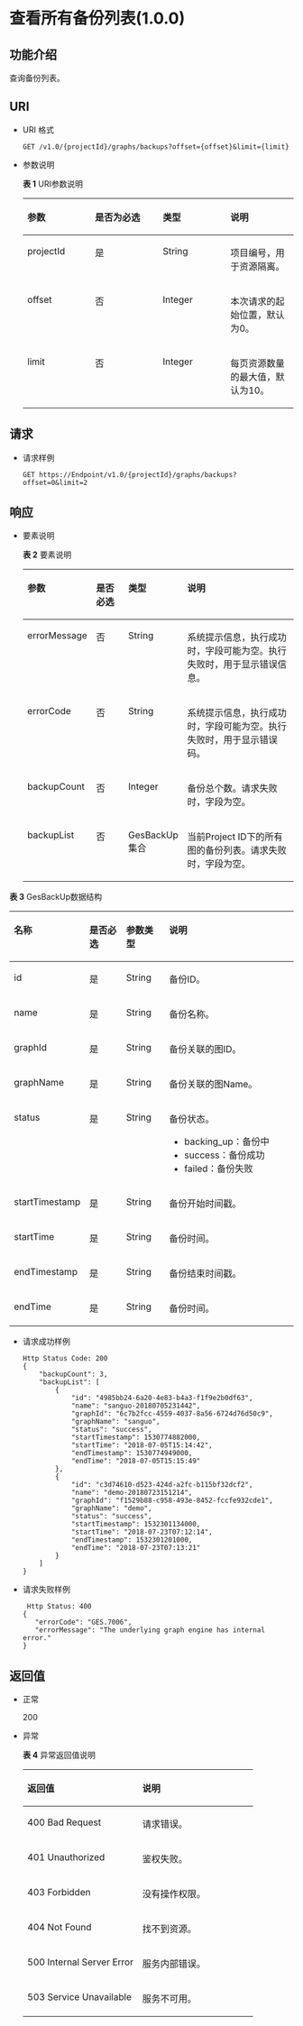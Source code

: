 # 查看所有备份列表\(1.0.0\)<a name="ges_03_0032"></a>

## 功能介绍<a name="section12977700"></a>

查询备份列表。

## URI<a name="section49690438"></a>

-   URI 格式

    ```
    GET /v1.0/{projectId}/graphs/backups?offset={offset}&limit={limit}
    ```

-   参数说明

    **表 1**  URI参数说明

    <a name="table45929424171252"></a>
    <table><thead align="left"><tr id="row24162990171252"><th class="cellrowborder" valign="top" width="25%" id="mcps1.2.5.1.1"><p id="p1558991017131"><a name="p1558991017131"></a><a name="p1558991017131"></a>参数</p>
    </th>
    <th class="cellrowborder" valign="top" width="25%" id="mcps1.2.5.1.2"><p id="p5482317517131"><a name="p5482317517131"></a><a name="p5482317517131"></a>是否为必选</p>
    </th>
    <th class="cellrowborder" valign="top" width="25%" id="mcps1.2.5.1.3"><p id="p1149222217131"><a name="p1149222217131"></a><a name="p1149222217131"></a>类型</p>
    </th>
    <th class="cellrowborder" valign="top" width="25%" id="mcps1.2.5.1.4"><p id="p5845475217131"><a name="p5845475217131"></a><a name="p5845475217131"></a>说明</p>
    </th>
    </tr>
    </thead>
    <tbody><tr id="row13090892171252"><td class="cellrowborder" valign="top" width="25%" headers="mcps1.2.5.1.1 "><p id="p6158349917131"><a name="p6158349917131"></a><a name="p6158349917131"></a>projectId</p>
    </td>
    <td class="cellrowborder" valign="top" width="25%" headers="mcps1.2.5.1.2 "><p id="p2220752317131"><a name="p2220752317131"></a><a name="p2220752317131"></a>是</p>
    </td>
    <td class="cellrowborder" valign="top" width="25%" headers="mcps1.2.5.1.3 "><p id="p5397895217131"><a name="p5397895217131"></a><a name="p5397895217131"></a>String</p>
    </td>
    <td class="cellrowborder" valign="top" width="25%" headers="mcps1.2.5.1.4 "><p id="p1021897717131"><a name="p1021897717131"></a><a name="p1021897717131"></a>项目编号，用于资源隔离。</p>
    </td>
    </tr>
    <tr id="row12952117171252"><td class="cellrowborder" valign="top" width="25%" headers="mcps1.2.5.1.1 "><p id="p55067217131"><a name="p55067217131"></a><a name="p55067217131"></a>offset</p>
    </td>
    <td class="cellrowborder" valign="top" width="25%" headers="mcps1.2.5.1.2 "><p id="p4460444317131"><a name="p4460444317131"></a><a name="p4460444317131"></a>否</p>
    </td>
    <td class="cellrowborder" valign="top" width="25%" headers="mcps1.2.5.1.3 "><p id="p5619013517131"><a name="p5619013517131"></a><a name="p5619013517131"></a>Integer</p>
    </td>
    <td class="cellrowborder" valign="top" width="25%" headers="mcps1.2.5.1.4 "><p id="p5510708317131"><a name="p5510708317131"></a><a name="p5510708317131"></a>本次请求的起始位置，默认为0。</p>
    </td>
    </tr>
    <tr id="row44400793171252"><td class="cellrowborder" valign="top" width="25%" headers="mcps1.2.5.1.1 "><p id="p4196346217131"><a name="p4196346217131"></a><a name="p4196346217131"></a>limit</p>
    </td>
    <td class="cellrowborder" valign="top" width="25%" headers="mcps1.2.5.1.2 "><p id="p4359729517131"><a name="p4359729517131"></a><a name="p4359729517131"></a>否</p>
    </td>
    <td class="cellrowborder" valign="top" width="25%" headers="mcps1.2.5.1.3 "><p id="p4172001217131"><a name="p4172001217131"></a><a name="p4172001217131"></a>Integer</p>
    </td>
    <td class="cellrowborder" valign="top" width="25%" headers="mcps1.2.5.1.4 "><p id="p2387783017131"><a name="p2387783017131"></a><a name="p2387783017131"></a>每页资源数量的最大值，默认为10。</p>
    </td>
    </tr>
    </tbody>
    </table>


## 请求<a name="section44560759"></a>

-   请求样例

    ```
    GET https://Endpoint/v1.0/{projectId}/graphs/backups?offset=0&limit=2
    ```


## 响应<a name="section65502512"></a>

-   要素说明

    **表 2**  要素说明

    <a name="table2142875320414"></a>
    <table><thead align="left"><tr id="row6033959220414"><th class="cellrowborder" valign="top" width="17.299999999999997%" id="mcps1.2.5.1.1"><p id="p1201007920414"><a name="p1201007920414"></a><a name="p1201007920414"></a>参数</p>
    </th>
    <th class="cellrowborder" valign="top" width="14.09%" id="mcps1.2.5.1.2"><p id="p3329233120414"><a name="p3329233120414"></a><a name="p3329233120414"></a>是否必选</p>
    </th>
    <th class="cellrowborder" valign="top" width="16.17%" id="mcps1.2.5.1.3"><p id="p1232425120414"><a name="p1232425120414"></a><a name="p1232425120414"></a>类型</p>
    </th>
    <th class="cellrowborder" valign="top" width="52.44%" id="mcps1.2.5.1.4"><p id="p5874024720414"><a name="p5874024720414"></a><a name="p5874024720414"></a>说明</p>
    </th>
    </tr>
    </thead>
    <tbody><tr id="row5043373820414"><td class="cellrowborder" valign="top" width="17.299999999999997%" headers="mcps1.2.5.1.1 "><p id="p5566882220414"><a name="p5566882220414"></a><a name="p5566882220414"></a>errorMessage</p>
    </td>
    <td class="cellrowborder" valign="top" width="14.09%" headers="mcps1.2.5.1.2 "><p id="p1288074420414"><a name="p1288074420414"></a><a name="p1288074420414"></a>否</p>
    </td>
    <td class="cellrowborder" valign="top" width="16.17%" headers="mcps1.2.5.1.3 "><p id="p3670736720414"><a name="p3670736720414"></a><a name="p3670736720414"></a>String</p>
    </td>
    <td class="cellrowborder" valign="top" width="52.44%" headers="mcps1.2.5.1.4 "><p id="p2050674620414"><a name="p2050674620414"></a><a name="p2050674620414"></a>系统提示信息，执行成功时，字段可能为空。执行失败时，用于显示错误信息。</p>
    </td>
    </tr>
    <tr id="row2159864420414"><td class="cellrowborder" valign="top" width="17.299999999999997%" headers="mcps1.2.5.1.1 "><p id="p5125046020414"><a name="p5125046020414"></a><a name="p5125046020414"></a>errorCode</p>
    </td>
    <td class="cellrowborder" valign="top" width="14.09%" headers="mcps1.2.5.1.2 "><p id="p5764657720414"><a name="p5764657720414"></a><a name="p5764657720414"></a>否</p>
    </td>
    <td class="cellrowborder" valign="top" width="16.17%" headers="mcps1.2.5.1.3 "><p id="p3886117520414"><a name="p3886117520414"></a><a name="p3886117520414"></a>String</p>
    </td>
    <td class="cellrowborder" valign="top" width="52.44%" headers="mcps1.2.5.1.4 "><p id="p6074747720414"><a name="p6074747720414"></a><a name="p6074747720414"></a>系统提示信息，执行成功时，字段可能为空。执行失败时，用于显示错误码。</p>
    </td>
    </tr>
    <tr id="row2162931320414"><td class="cellrowborder" valign="top" width="17.299999999999997%" headers="mcps1.2.5.1.1 "><p id="p6017007620414"><a name="p6017007620414"></a><a name="p6017007620414"></a>backupCount</p>
    </td>
    <td class="cellrowborder" valign="top" width="14.09%" headers="mcps1.2.5.1.2 "><p id="p4193795020414"><a name="p4193795020414"></a><a name="p4193795020414"></a>否</p>
    </td>
    <td class="cellrowborder" valign="top" width="16.17%" headers="mcps1.2.5.1.3 "><p id="p4153080520414"><a name="p4153080520414"></a><a name="p4153080520414"></a>Integer</p>
    </td>
    <td class="cellrowborder" valign="top" width="52.44%" headers="mcps1.2.5.1.4 "><p id="p855207320414"><a name="p855207320414"></a><a name="p855207320414"></a>备份总个数。请求失败时，字段为空。</p>
    </td>
    </tr>
    <tr id="row3832471320414"><td class="cellrowborder" valign="top" width="17.299999999999997%" headers="mcps1.2.5.1.1 "><p id="p6044609420414"><a name="p6044609420414"></a><a name="p6044609420414"></a>backupList</p>
    </td>
    <td class="cellrowborder" valign="top" width="14.09%" headers="mcps1.2.5.1.2 "><p id="p6429548020414"><a name="p6429548020414"></a><a name="p6429548020414"></a>否</p>
    </td>
    <td class="cellrowborder" valign="top" width="16.17%" headers="mcps1.2.5.1.3 "><p id="p4055141920414"><a name="p4055141920414"></a><a name="p4055141920414"></a>GesBackUp集合</p>
    </td>
    <td class="cellrowborder" valign="top" width="52.44%" headers="mcps1.2.5.1.4 "><p id="p6343948620414"><a name="p6343948620414"></a><a name="p6343948620414"></a>当前Project ID下的所有图的备份列表。请求失败时，字段为空。</p>
    </td>
    </tr>
    </tbody>
    </table>


**表 3**  GesBackUp数据结构

<a name="table63340237171528"></a>
<table><thead align="left"><tr id="row21041408171528"><th class="cellrowborder" valign="top" width="15.98%" id="mcps1.2.5.1.1"><p id="p12771266171612"><a name="p12771266171612"></a><a name="p12771266171612"></a>名称</p>
</th>
<th class="cellrowborder" valign="top" width="15.6%" id="mcps1.2.5.1.2"><p id="p27839648171612"><a name="p27839648171612"></a><a name="p27839648171612"></a>是否必选</p>
</th>
<th class="cellrowborder" valign="top" width="16.35%" id="mcps1.2.5.1.3"><p id="p40418990171612"><a name="p40418990171612"></a><a name="p40418990171612"></a>参数类型</p>
</th>
<th class="cellrowborder" valign="top" width="52.07000000000001%" id="mcps1.2.5.1.4"><p id="p52712724171612"><a name="p52712724171612"></a><a name="p52712724171612"></a>说明</p>
</th>
</tr>
</thead>
<tbody><tr id="row45811374171528"><td class="cellrowborder" valign="top" width="15.98%" headers="mcps1.2.5.1.1 "><p id="p36209162171612"><a name="p36209162171612"></a><a name="p36209162171612"></a>id</p>
</td>
<td class="cellrowborder" valign="top" width="15.6%" headers="mcps1.2.5.1.2 "><p id="p47261034171612"><a name="p47261034171612"></a><a name="p47261034171612"></a>是</p>
</td>
<td class="cellrowborder" valign="top" width="16.35%" headers="mcps1.2.5.1.3 "><p id="p2938563171612"><a name="p2938563171612"></a><a name="p2938563171612"></a>String</p>
</td>
<td class="cellrowborder" valign="top" width="52.07000000000001%" headers="mcps1.2.5.1.4 "><p id="p36697020171612"><a name="p36697020171612"></a><a name="p36697020171612"></a>备份ID。</p>
</td>
</tr>
<tr id="row63797216171528"><td class="cellrowborder" valign="top" width="15.98%" headers="mcps1.2.5.1.1 "><p id="p42799720171612"><a name="p42799720171612"></a><a name="p42799720171612"></a>name</p>
</td>
<td class="cellrowborder" valign="top" width="15.6%" headers="mcps1.2.5.1.2 "><p id="p44225321171612"><a name="p44225321171612"></a><a name="p44225321171612"></a>是</p>
</td>
<td class="cellrowborder" valign="top" width="16.35%" headers="mcps1.2.5.1.3 "><p id="p25481287171612"><a name="p25481287171612"></a><a name="p25481287171612"></a>String</p>
</td>
<td class="cellrowborder" valign="top" width="52.07000000000001%" headers="mcps1.2.5.1.4 "><p id="p50718377171612"><a name="p50718377171612"></a><a name="p50718377171612"></a>备份名称。</p>
</td>
</tr>
<tr id="row11911792171528"><td class="cellrowborder" valign="top" width="15.98%" headers="mcps1.2.5.1.1 "><p id="p63822203171612"><a name="p63822203171612"></a><a name="p63822203171612"></a>graphId</p>
</td>
<td class="cellrowborder" valign="top" width="15.6%" headers="mcps1.2.5.1.2 "><p id="p2215992171612"><a name="p2215992171612"></a><a name="p2215992171612"></a>是</p>
</td>
<td class="cellrowborder" valign="top" width="16.35%" headers="mcps1.2.5.1.3 "><p id="p45277653171612"><a name="p45277653171612"></a><a name="p45277653171612"></a>String</p>
</td>
<td class="cellrowborder" valign="top" width="52.07000000000001%" headers="mcps1.2.5.1.4 "><p id="p43611258171612"><a name="p43611258171612"></a><a name="p43611258171612"></a>备份关联的图ID。</p>
</td>
</tr>
<tr id="row19122753171528"><td class="cellrowborder" valign="top" width="15.98%" headers="mcps1.2.5.1.1 "><p id="p50114901171612"><a name="p50114901171612"></a><a name="p50114901171612"></a>graphName</p>
</td>
<td class="cellrowborder" valign="top" width="15.6%" headers="mcps1.2.5.1.2 "><p id="p32775158171612"><a name="p32775158171612"></a><a name="p32775158171612"></a>是</p>
</td>
<td class="cellrowborder" valign="top" width="16.35%" headers="mcps1.2.5.1.3 "><p id="p37542173171612"><a name="p37542173171612"></a><a name="p37542173171612"></a>String</p>
</td>
<td class="cellrowborder" valign="top" width="52.07000000000001%" headers="mcps1.2.5.1.4 "><p id="p21017135171612"><a name="p21017135171612"></a><a name="p21017135171612"></a>备份关联的图Name。</p>
</td>
</tr>
<tr id="row42531706171528"><td class="cellrowborder" valign="top" width="15.98%" headers="mcps1.2.5.1.1 "><p id="p20670925171612"><a name="p20670925171612"></a><a name="p20670925171612"></a>status</p>
</td>
<td class="cellrowborder" valign="top" width="15.6%" headers="mcps1.2.5.1.2 "><p id="p63732238171612"><a name="p63732238171612"></a><a name="p63732238171612"></a>是</p>
</td>
<td class="cellrowborder" valign="top" width="16.35%" headers="mcps1.2.5.1.3 "><p id="p62037655171612"><a name="p62037655171612"></a><a name="p62037655171612"></a>String</p>
</td>
<td class="cellrowborder" valign="top" width="52.07000000000001%" headers="mcps1.2.5.1.4 "><p id="p58994193171612"><a name="p58994193171612"></a><a name="p58994193171612"></a>备份状态。</p>
<a name="ul13800356171612"></a><a name="ul13800356171612"></a><ul id="ul13800356171612"><li>backing_up：备份中</li><li>success：备份成功</li><li>failed：备份失败</li></ul>
</td>
</tr>
<tr id="row53438158171528"><td class="cellrowborder" valign="top" width="15.98%" headers="mcps1.2.5.1.1 "><p id="p15807486171612"><a name="p15807486171612"></a><a name="p15807486171612"></a>startTimestamp</p>
</td>
<td class="cellrowborder" valign="top" width="15.6%" headers="mcps1.2.5.1.2 "><p id="p5337986171612"><a name="p5337986171612"></a><a name="p5337986171612"></a>是</p>
</td>
<td class="cellrowborder" valign="top" width="16.35%" headers="mcps1.2.5.1.3 "><p id="p29723751171612"><a name="p29723751171612"></a><a name="p29723751171612"></a>String</p>
</td>
<td class="cellrowborder" valign="top" width="52.07000000000001%" headers="mcps1.2.5.1.4 "><p id="p58813653171612"><a name="p58813653171612"></a><a name="p58813653171612"></a>备份开始时间戳。</p>
</td>
</tr>
<tr id="row9506741171528"><td class="cellrowborder" valign="top" width="15.98%" headers="mcps1.2.5.1.1 "><p id="p59697931171612"><a name="p59697931171612"></a><a name="p59697931171612"></a>startTime</p>
</td>
<td class="cellrowborder" valign="top" width="15.6%" headers="mcps1.2.5.1.2 "><p id="p3694261171612"><a name="p3694261171612"></a><a name="p3694261171612"></a>是</p>
</td>
<td class="cellrowborder" valign="top" width="16.35%" headers="mcps1.2.5.1.3 "><p id="p30799715171612"><a name="p30799715171612"></a><a name="p30799715171612"></a>String</p>
</td>
<td class="cellrowborder" valign="top" width="52.07000000000001%" headers="mcps1.2.5.1.4 "><p id="p11748990171612"><a name="p11748990171612"></a><a name="p11748990171612"></a>备份时间。</p>
</td>
</tr>
<tr id="row65618524171556"><td class="cellrowborder" valign="top" width="15.98%" headers="mcps1.2.5.1.1 "><p id="p42188120171612"><a name="p42188120171612"></a><a name="p42188120171612"></a>endTimestamp</p>
</td>
<td class="cellrowborder" valign="top" width="15.6%" headers="mcps1.2.5.1.2 "><p id="p61794529171612"><a name="p61794529171612"></a><a name="p61794529171612"></a>是</p>
</td>
<td class="cellrowborder" valign="top" width="16.35%" headers="mcps1.2.5.1.3 "><p id="p39300914171612"><a name="p39300914171612"></a><a name="p39300914171612"></a>String</p>
</td>
<td class="cellrowborder" valign="top" width="52.07000000000001%" headers="mcps1.2.5.1.4 "><p id="p29257460171612"><a name="p29257460171612"></a><a name="p29257460171612"></a>备份结束时间戳。</p>
</td>
</tr>
<tr id="row4630633717160"><td class="cellrowborder" valign="top" width="15.98%" headers="mcps1.2.5.1.1 "><p id="p55178692171612"><a name="p55178692171612"></a><a name="p55178692171612"></a>endTime</p>
</td>
<td class="cellrowborder" valign="top" width="15.6%" headers="mcps1.2.5.1.2 "><p id="p40289078171612"><a name="p40289078171612"></a><a name="p40289078171612"></a>是</p>
</td>
<td class="cellrowborder" valign="top" width="16.35%" headers="mcps1.2.5.1.3 "><p id="p42189909171612"><a name="p42189909171612"></a><a name="p42189909171612"></a>String</p>
</td>
<td class="cellrowborder" valign="top" width="52.07000000000001%" headers="mcps1.2.5.1.4 "><p id="p61939464171612"><a name="p61939464171612"></a><a name="p61939464171612"></a>备份时间。</p>
</td>
</tr>
</tbody>
</table>

-   请求成功样例

    ```
    Http Status Code: 200
    {
        "backupCount": 3,
        "backupList": [
            {
                "id": "4985bb24-6a20-4e83-b4a3-f1f9e2b0df63",
                "name": "sanguo-20180705231442",
                "graphId": "6c7b2fcc-4559-4037-8a56-6724d76d50c9",
                "graphName": "sanguo",
                "status": "success",
                "startTimestamp": 1530774882000,
                "startTime": "2018-07-05T15:14:42",
                "endTimestamp": 1530774949000,
                "endTime": "2018-07-05T15:15:49"
            },
            {
                "id": "c3d74610-d523-424d-a2fc-b115bf32dcf2",
                "name": "demo-20180723151214",
                "graphId": "f1529b88-c958-493e-8452-fccfe932cde1",
                "graphName": "demo",
                "status": "success",
                "startTimestamp": 1532301134000,
                "startTime": "2018-07-23T07:12:14",
                "endTimestamp": 1532301201000,
                "endTime": "2018-07-23T07:13:21"
            }
        ]
    }
    ```

-   请求失败样例

    ```
     Http Status: 400
    {
       "errorCode": "GES.7006",
       "errorMessage": "The underlying graph engine has internal error."
    }
    ```


## 返回值<a name="section52651698"></a>

-   正常

    200

-   异常

    **表 4**  异常返回值说明

    <a name="table21182911172628"></a>
    <table><thead align="left"><tr id="row22686601172628"><th class="cellrowborder" valign="top" width="50%" id="mcps1.2.3.1.1"><p id="p29113043172638"><a name="p29113043172638"></a><a name="p29113043172638"></a>返回值</p>
    </th>
    <th class="cellrowborder" valign="top" width="50%" id="mcps1.2.3.1.2"><p id="p9346244172638"><a name="p9346244172638"></a><a name="p9346244172638"></a>说明</p>
    </th>
    </tr>
    </thead>
    <tbody><tr id="row13233353172628"><td class="cellrowborder" valign="top" width="50%" headers="mcps1.2.3.1.1 "><p id="p50316832172638"><a name="p50316832172638"></a><a name="p50316832172638"></a>400 Bad Request</p>
    </td>
    <td class="cellrowborder" valign="top" width="50%" headers="mcps1.2.3.1.2 "><p id="p49131611172638"><a name="p49131611172638"></a><a name="p49131611172638"></a>请求错误。</p>
    </td>
    </tr>
    <tr id="row657300172628"><td class="cellrowborder" valign="top" width="50%" headers="mcps1.2.3.1.1 "><p id="p47920375172638"><a name="p47920375172638"></a><a name="p47920375172638"></a>401 Unauthorized</p>
    </td>
    <td class="cellrowborder" valign="top" width="50%" headers="mcps1.2.3.1.2 "><p id="p56345162172638"><a name="p56345162172638"></a><a name="p56345162172638"></a>鉴权失败。</p>
    </td>
    </tr>
    <tr id="row23989959172628"><td class="cellrowborder" valign="top" width="50%" headers="mcps1.2.3.1.1 "><p id="p4998764172638"><a name="p4998764172638"></a><a name="p4998764172638"></a>403 Forbidden</p>
    </td>
    <td class="cellrowborder" valign="top" width="50%" headers="mcps1.2.3.1.2 "><p id="p2246721172638"><a name="p2246721172638"></a><a name="p2246721172638"></a>没有操作权限。</p>
    </td>
    </tr>
    <tr id="row49197943172628"><td class="cellrowborder" valign="top" width="50%" headers="mcps1.2.3.1.1 "><p id="p27247364172638"><a name="p27247364172638"></a><a name="p27247364172638"></a>404 Not Found</p>
    </td>
    <td class="cellrowborder" valign="top" width="50%" headers="mcps1.2.3.1.2 "><p id="p59552853172638"><a name="p59552853172638"></a><a name="p59552853172638"></a>找不到资源。</p>
    </td>
    </tr>
    <tr id="row13744769172628"><td class="cellrowborder" valign="top" width="50%" headers="mcps1.2.3.1.1 "><p id="p61704332172638"><a name="p61704332172638"></a><a name="p61704332172638"></a>500 Internal Server Error</p>
    </td>
    <td class="cellrowborder" valign="top" width="50%" headers="mcps1.2.3.1.2 "><p id="p31994980172638"><a name="p31994980172638"></a><a name="p31994980172638"></a>服务内部错误。</p>
    </td>
    </tr>
    <tr id="row305099172628"><td class="cellrowborder" valign="top" width="50%" headers="mcps1.2.3.1.1 "><p id="p37564761172638"><a name="p37564761172638"></a><a name="p37564761172638"></a>503 Service Unavailable</p>
    </td>
    <td class="cellrowborder" valign="top" width="50%" headers="mcps1.2.3.1.2 "><p id="p22846801172638"><a name="p22846801172638"></a><a name="p22846801172638"></a>服务不可用。</p>
    </td>
    </tr>
    </tbody>
    </table>


